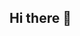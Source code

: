 ## Hi there 👋

<!--
**Maria-Jose06/Maria-Jose06** is a ✨ _special_ ✨ repository because its `README.md` (this file) appears on your GitHub profile.

Here are some ideas to get you started:

- 🔭 I’m skilled in MySql, Excel, Power BI, Tableau and a little of Python.
- 🌱 I’m passionate about transforming raw data into clear, actionable insights.
- 👯 I enjoy solving problems through logical thinking, structure, and attention to detail.  
- 💬 I'm know for my discipline, responsability and consistency. I never give up when set a goal. 
- 📫 Constant learner, constantly exploring data visualization and performance metrics
- ⚡ Fun fact: I love cats! My cat's name is Godzilla (because I also love Godzilla)
-->


